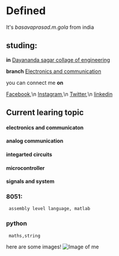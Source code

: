 # Defined

It's *basavaprasad.m.gola* from india

## studing:

**in** [Dayananda sagar collage of engineering](http://dayanandasagar.edu/dsce/)

**branch** [Electronics and communication](http://dayanandasagar.edu/dsce/electronics-and-communication)

you can connect me **on**


[Facebook](https://www.facebook.com/profile.php?id=100011421298777),\n
[Instagram](https://www.instagram.com/prasad.gola//),\n
[Twitter](https://twitter.com/basavaprasad11),\n
[linkedin](https://www.linkedin.com/in/basava-prasad-gola-997864137/)

## Current learing topic

#### electronics and communicaton
#### analog communication
#### integarted circuits
#### microcontroller
#### signals and system
### 8051:
     assembly level language, matlab

### python
     maths,string


here are some images!
![Image of me](http://pngimg.com/uploads/google/google_PNG19643.png)
